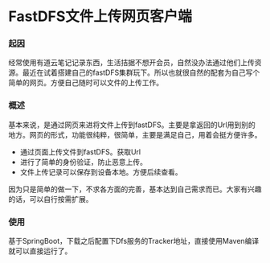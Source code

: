 # FastDFS文件上传网页客户端

### 起因

经常使用有道云笔记记录东西，生活拮据不想开会员，自然没办法通过他们上传资源。最近在试着搭建自己的fastDFS集群玩下。所以也就很自然的配套为自己写个简单的网页。方便自己随时可以文件的上传工作。

### 概述

基本来说，是通过网页来进将文件上传到fastDFS。主要是拿返回的Url用到别的地方。网页的形式，功能很纯粹，很简单，主要是满足自己，用着会挺方便许多。

- 通过页面上传文件到fastDFS。获取Url
- 进行了简单的身份验证，防止恶意上传。
- 文件上传记录可以保存到设备本地。方便后续查看。

因为只是简单的做一下，不求各方面的完善，基本达到自己需求而已。大家有兴趣的话，可以自行按需扩展。

### 使用
基于SpringBoot，下载之后配置下Dfs服务的Tracker地址，直接使用Maven编译就可以直接运行了。
